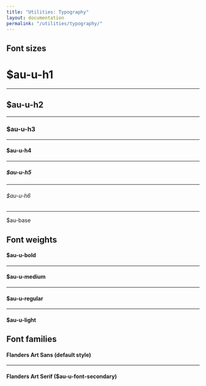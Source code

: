 ```yaml
---
title: "Utilities: Typography"
layout: documentation
permalink: "/utilities/typography/"
---
```


<div class="au-c-content">

## Font sizes

<div class="au-o-box au-d-component">
  <h1 class="au-u-h1 au-u-bold">$au-u-h1</h1>
  <hr>
  <h2 class="au-u-h2 au-u-bold">$au-u-h2</h2>
  <hr>
  <h3 class="au-u-h3 au-u-bold">$au-u-h3</h3>
  <hr>
  <h4 class="au-u-h4 au-u-bold">$au-u-h4</h4>
  <hr>
  <h5 class="au-u-h5 au-u-bold">$au-u-h5</h5>
  <hr>
  <h6 class="au-u-h6 au-u-bold">$au-u-h6</h6>
  <hr>
  <p>$au-base</p>
</div>

## Font weights

<div class="au-o-box au-d-component">
  <h4 class="au-u-h4 au-u-bold">$au-u-bold</h4>
  <hr>
  <h4 class="au-u-h4 au-u-medium">$au-u-medium</h4>
  <hr>
  <h4 class="au-u-h4 au-u-regular">$au-u-regular</h4>
  <hr>
  <h4 class="au-u-h4 au-u-light">$au-u-light</h4>
</div>

## Font families

<div class="au-o-box au-d-component">
  <h4 class="au-u-h2">Flanders Art Sans <span class="au-u-h4 au-u-font">(default style)</span></h4>
  <hr>
  <h4 class="au-u-h2 au-u-font-secondary">Flanders Art Serif <span class="au-u-h4 au-u-font">($au-u-font-secondary)</span></h4>
</div>

</div>

